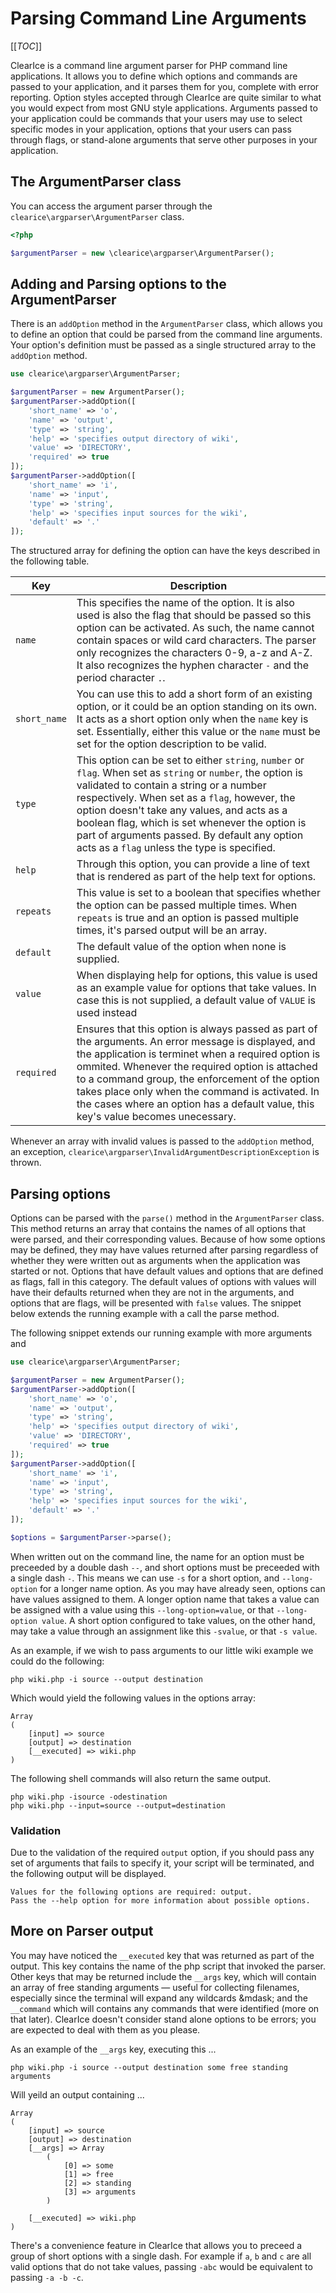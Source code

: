 
Parsing Command Line Arguments
==============================

[[_TOC_]]

ClearIce is a command line argument parser for PHP command line applications. It allows you to define which options and commands are passed to your application, and it parses them for you, complete with error reporting. Option styles accepted through ClearIce are quite similar to what you would expect from most GNU style applications. Arguments passed to your application could be commands that your users may use to select specific modes in your application, options that your users can pass through flags, or stand-alone arguments that serve other purposes in your application. 

The ArgumentParser class
-------------------------
You can access the argument parser through the `clearice\argparser\ArgumentParser` class.

````php
<?php

$argumentParser = new \clearice\argparser\ArgumentParser();

````

Adding and Parsing options to the ArgumentParser
------------------------------------
There is an `addOption` method in the `ArgumentParser` class, which allows you to define an option that could be parsed from the command line arguments. Your option's definition must be passed as a single structured array to the `addOption` method. 

````php
use clearice\argparser\ArgumentParser;

$argumentParser = new ArgumentParser();
$argumentParser->addOption([
    'short_name' => 'o',
    'name' => 'output',
    'type' => 'string',
    'help' => 'specifies output directory of wiki',
    'value' => 'DIRECTORY',
    'required' => true
]);
$argumentParser->addOption([
    'short_name' => 'i',
    'name' => 'input',
    'type' => 'string',
    'help' => 'specifies input sources for the wiki',
    'default' => '.'
]);
````

The structured array for defining the option can have the keys described in the following table.

|Key            | Description |
|----           |-------------|
|`name`         | This specifies the name of the option. It is also used is also the flag that should be passed so this option can be activated. As such, the name cannot contain spaces or wild card characters. The parser only recognizes the characters 0-9, a-z and A-Z. It also recognizes the hyphen character `-` and the period character `.`.|
|`short_name`   | You can use this to add a short form of an existing option, or it could be an option standing on its own. It acts as a short option only when the `name` key is set. Essentially, either this value or the `name` must be set for the option description to be valid.|
|`type`         | This option can be set to either `string`, `number` or `flag`. When set as `string` or `number`, the option is validated to contain a string or a number respectively. When set as a `flag`, however, the option doesn't take any values, and acts as a boolean flag, which is set whenever the option is part of arguments passed. By default any option acts as a `flag` unless the type is specified.|
|`help`         | Through this option, you can provide a line of text that is rendered as part of the help text for options. |
|`repeats`      | This value is set to a boolean that specifies whether the option can be passed multiple times. When `repeats` is true and an option is passed multiple times, it's parsed output will be an array. |
|`default`      | The default value of the option when none is supplied. |
|`value`        | When displaying help for options, this value is used as an example value for options that take values. In case this is not supplied, a default value of `VALUE` is used instead|
|`required`     | Ensures that this option is always passed as part of the arguments. An error message is displayed, and the application is terminet when a required option is ommited. Whenever the required option is attached to a command group, the enforcement of the option takes place only when the command is activated. In the cases where an option has a default value, this key's value becomes unecessary.|

Whenever an array with invalid values is passed to the `addOption` method, an exception, `clearice\argparser\InvalidArgumentDescriptionException` is thrown.

Parsing options
---------------
Options can be parsed with the  `parse()` method in the `ArgumentParser` class. This method returns an array that contains the names of all options that were parsed, and their corresponding values. Because of how some options may be defined, they may have values returned after parsing regardless of whether they were written out as arguments when the application was started or not. Options that have default values and options that are defined as flags, fall in this category. The default values of options with values will have their defaults returned when they are not in the arguments, and options that are flags, will be presented with `false` values. The snippet below extends the running example with a call the parse method.

The following snippet extends our running example with more arguments and 

````php
use clearice\argparser\ArgumentParser;

$argumentParser = new ArgumentParser();
$argumentParser->addOption([
    'short_name' => 'o',
    'name' => 'output',
    'type' => 'string',
    'help' => 'specifies output directory of wiki',
    'value' => 'DIRECTORY',
    'required' => true
]);
$argumentParser->addOption([
    'short_name' => 'i',
    'name' => 'input',
    'type' => 'string',
    'help' => 'specifies input sources for the wiki',
    'default' => '.'
]);

$options = $argumentParser->parse();
````

When written out on the command line, the name for an option must be preceeded by a double dash `--`, and short options must be preceeded with a single dash `-`. This means we can use `-s` for a short option, and `--long-option` for a longer name option. As you may have already seen, options can have values assigned to them. A longer option name that takes a value can be assigned with a value using this `--long-option=value`, or that `--long-option value`. A short option configured to take values, on the other hand, may take a value through an assignment like this `-svalue`, or that `-s value`. 

As an example, if we wish to pass arguments to our little wiki example we could do the following:

    php wiki.php -i source --output destination

Which would yield the following values in the options array:

    Array
    (
        [input] => source
        [output] => destination
        [__executed] => wiki.php
    )

The following shell commands will also return the same output.

    php wiki.php -isource -odestination
    php wiki.php --input=source --output=destination

### Validation
Due to the validation of the required `output` option, if you should pass any set of arguments that fails to specify it, your script will be terminated, and the following output will be displayed.

    Values for the following options are required: output.
    Pass the --help option for more information about possible options.


## More on Parser output
You may have noticed the `__executed` key that was returned as part of the output. This key contains the name of the php script that invoked the parser. Other keys that may be returned include the `__args` key, which will contain an array of free standing arguments &mdash; useful for collecting filenames, especially since the terminal will expand any wildcards &mdask; and the `__command` which will contains any commands that were identified (more on that later). ClearIce doesn't consider stand alone options to be errors; you are expected to deal with them as you please.

As an example of the `__args` key, executing this ...

    php wiki.php -i source --output destination some free standing arguments

Will yeild an output containing ...

    Array
    (
        [input] => source
        [output] => destination
        [__args] => Array
            (
                [0] => some
                [1] => free
                [2] => standing
                [3] => arguments
            )

        [__executed] => wiki.php
    )


There's a convenience feature in ClearIce that allows you to preceed a group of short options with a single dash. For example if `a`, `b` and `c` are all valid options that do not take values, passing `-abc` would be equivalent to passing `-a -b -c`.






